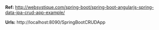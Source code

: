 **Ref:**
http://websystique.com/spring-boot/spring-boot-angularjs-spring-data-jpa-crud-app-example/

**Urls:**
http://localhost:8090/SpringBootCRUDApp